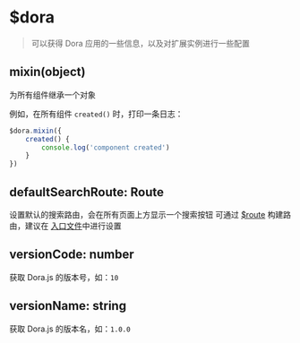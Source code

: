 # $dora
> 可以获得 Dora 应用的一些信息，以及对扩展实例进行一些配置

## mixin(object)
为所有组件继承一个对象

例如，在所有组件 `created()` 时，打印一条日志：
```javascript
$dora.mixin({
    created() {
        console.log('component created')
    }
})
```

## defaultSearchRoute: Route
设置默认的搜索路由，会在所有页面上方显示一个搜索按钮
可通过 [$route](./route) 构建路由，建议在 [入口文件](/arch/tree#mainjs)中进行设置

## versionCode: number
获取 Dora.js 的版本号，如：`10`

## versionName: string
获取 Dora.js 的版本名，如：`1.0.0`